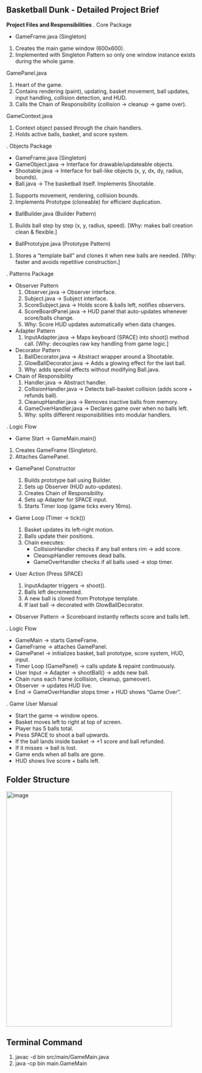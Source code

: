 ## Basketball Dunk - Detailed Project Brief

**Project Files and Responsibilities**
. Core Package
  - GameFrame.java (Singleton)
1. Creates the main game window (600x600).
2. Implemented with Singleton Pattern so only one window instance exists during the whole game.

  GamePanel.java
1. Heart of the game.
2. Contains rendering (paint), updating, basket movement, ball updates, input handling, collision detection, and HUD.
3. Calls the Chain of Responsibility (collision → cleanup → game over).

  GameContext.java
1. Context object passed through the chain handlers.
2. Holds active balls, basket, and score system.

. Objects Package
  - GameFrame.java (Singleton)
  - GameObject.java → Interface for drawable/updateable objects.
  - Shootable.java → Interface for ball-like objects (x, y, dx, dy, radius, bounds).
  - Ball.java → The basketball itself. Implements Shootable.
  1. Supports movement, rendering, collision bounds.
  2. Implements Prototype (cloneable) for efficient duplication.
  - BallBuilder.java (Builder Pattern)
  1. Builds ball step by step (x, y, radius, speed). [Why: makes ball creation clean & flexible.]
  - BallPrototype.java (Prototype Pattern)
  1. Stores a “template ball” and clones it when new balls are needed. [Why: faster and avoids repetitive construction.]

. Patterns Package
  - Observer Pattern
    1. Observer.java → Observer interface.
    2. Subject.java → Subject interface.
    3. ScoreSubject.java → Holds score & balls left, notifies observers.
    4. ScoreBoardPanel.java → HUD panel that auto-updates whenever score/balls change.
    5. Why: Score HUD updates automatically when data changes.
  - Adapter Pattern
    1. InputAdapter.java → Maps keyboard (SPACE) into shoot() method call. [Why: decouples raw key handling from game logic.]
  - Decorator Pattern
    1. BallDecorator.java → Abstract wrapper around a Shootable.
    2. GlowBallDecorator.java → Adds a glowing effect for the last ball.
    3. Why: adds special effects without modifying Ball.java.
  - Chain of Responsibility
    1. Handler.java → Abstract handler.
    2. CollisionHandler.java → Detects ball-basket collision (adds score + refunds ball).
    3. CleanupHandler.java → Removes inactive balls from memory.
    4. GameOverHandler.java → Declares game over when no balls left.
    5. Why: splits different responsibilities into modular handlers.

. Logic Flow
  - Game Start → GameMain.main()
  1. Creates GameFrame (Singleton).
  2. Attaches GamePanel.

  - GamePanel Constructor
    1. Builds prototype ball using Builder.
    2. Sets up Observer (HUD auto-updates).
    3. Creates Chain of Responsibility.
    4. Sets up Adapter for SPACE input.
    5. Starts Timer loop (game ticks every 16ms).

  - Game Loop (Timer → tick())
    1. Basket updates its left-right motion.
    2. Balls update their positions.
    3. Chain executes:
       - CollisionHandler checks if any ball enters rim → add score.
       - CleanupHandler removes dead balls.
       - GameOverHandler checks if all balls used → stop timer.

  - User Action (Press SPACE)
    1. InputAdapter triggers → shoot().
    2. Balls left decremented.
    3. A new ball is cloned from Prototype template.
    4. If last ball → decorated with GlowBallDecorator.

- Observer Pattern → Scoreboard instantly reflects score and balls left.

. Logic Flow
  - GameMain → starts GameFrame.
  - GameFrame → attaches GamePanel.
  - GamePanel → initializes basket, ball prototype, score system, HUD, input.
  - Timer Loop (GamePanel) → calls update & repaint continuously.
  - User Input → Adapter → shootBall() → adds new ball.
  - Chain runs each frame (collision, cleanup, gameover).
  - Observer → updates HUD live.
  - End → GameOverHandler stops timer + HUD shows “Game Over”.

. Game User Manual
  - Start the game → window opens.
  - Basket moves left to right at top of screen.
  - Player has 5 balls total.
  - Press SPACE to shoot a ball upwards.
  - If the ball lands inside basket → +1 score and ball refunded.
  - If it misses → ball is lost.
  - Game ends when all balls are gone.
  - HUD shows live score + balls left.


## Folder Structure

<img width="435" height="619" alt="image" src="https://github.com/user-attachments/assets/348b633f-8d2b-44ca-a24d-233b37c5ef61" />


## Terminal Command

1. javac -d bin src/main/GameMain.java
2. java -cp bin main.GameMain


